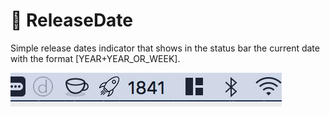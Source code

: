 # 🚀 ReleaseDate

Simple release dates indicator that shows in the status bar the current date with the format [YEAR+YEAR_OR_WEEK].

![](preview.png)
